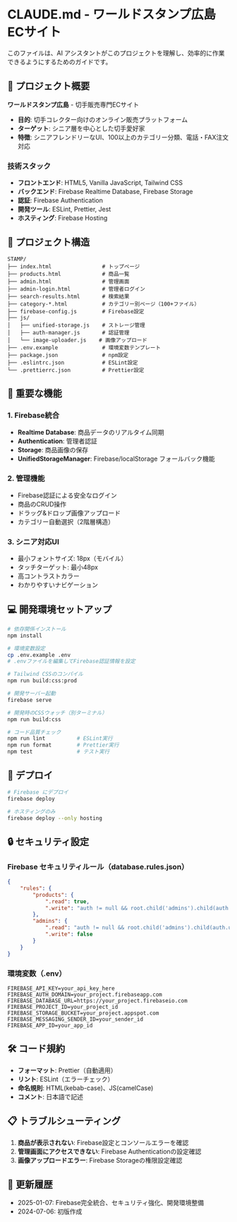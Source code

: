 # CLAUDE.md - ワールドスタンプ広島 ECサイト

このファイルは、AI アシスタントがこのプロジェクトを理解し、効率的に作業できるようにするためのガイドです。

## 🎯 プロジェクト概要

**ワールドスタンプ広島** - 切手販売専門ECサイト

- **目的**: 切手コレクター向けのオンライン販売プラットフォーム
- **ターゲット**: シニア層を中心とした切手愛好家
- **特徴**: シニアフレンドリーなUI、100以上のカテゴリー分類、電話・FAX注文対応

### 技術スタック

- **フロントエンド**: HTML5, Vanilla JavaScript, Tailwind CSS
- **バックエンド**: Firebase Realtime Database, Firebase Storage
- **認証**: Firebase Authentication
- **開発ツール**: ESLint, Prettier, Jest
- **ホスティング**: Firebase Hosting

## 📁 プロジェクト構造

```
STAMP/
├── index.html                # トップページ
├── products.html             # 商品一覧
├── admin.html                # 管理画面
├── admin-login.html          # 管理者ログイン
├── search-results.html       # 検索結果
├── category-*.html           # カテゴリー別ページ（100+ファイル）
├── firebase-config.js        # Firebase設定
├── js/
│   ├── unified-storage.js    # ストレージ管理
│   ├── auth-manager.js       # 認証管理
│   └── image-uploader.js    # 画像アップロード
├── .env.example              # 環境変数テンプレート
├── package.json              # npm設定
├── .eslintrc.json            # ESLint設定
└── .prettierrc.json          # Prettier設定
```

## 🔑 重要な機能

### 1. Firebase統合

- **Realtime Database**: 商品データのリアルタイム同期
- **Authentication**: 管理者認証
- **Storage**: 商品画像の保存
- **UnifiedStorageManager**: Firebase/localStorage フォールバック機能

### 2. 管理機能

- Firebase認証による安全なログイン
- 商品のCRUD操作
- ドラッグ&ドロップ画像アップロード
- カテゴリー自動選択（2階層構造）

### 3. シニア対応UI

- 最小フォントサイズ: 18px（モバイル）
- タッチターゲット: 最小48px
- 高コントラストカラー
- わかりやすいナビゲーション

## 💻 開発環境セットアップ

```bash
# 依存関係インストール
npm install

# 環境変数設定
cp .env.example .env
# .envファイルを編集してFirebase認証情報を設定

# Tailwind CSSのコンパイル
npm run build:css:prod

# 開発サーバー起動
firebase serve

# 開発時のCSSウォッチ（別ターミナル）
npm run build:css

# コード品質チェック
npm run lint          # ESLint実行
npm run format        # Prettier実行
npm test              # テスト実行
```

## 🚀 デプロイ

```bash
# Firebase にデプロイ
firebase deploy

# ホスティングのみ
firebase deploy --only hosting
```

## 🔒 セキュリティ設定

### Firebase セキュリティルール（database.rules.json）

```json
{
    "rules": {
        "products": {
            ".read": true,
            ".write": "auth != null && root.child('admins').child(auth.uid).val() === true"
        },
        "admins": {
            ".read": "auth != null && root.child('admins').child(auth.uid).val() === true",
            ".write": false
        }
    }
}
```

### 環境変数（.env）

```
FIREBASE_API_KEY=your_api_key_here
FIREBASE_AUTH_DOMAIN=your_project.firebaseapp.com
FIREBASE_DATABASE_URL=https://your_project.firebaseio.com
FIREBASE_PROJECT_ID=your_project_id
FIREBASE_STORAGE_BUCKET=your_project.appspot.com
FIREBASE_MESSAGING_SENDER_ID=your_sender_id
FIREBASE_APP_ID=your_app_id
```

## 🛠️ コード規約

- **フォーマット**: Prettier（自動適用）
- **リント**: ESLint（エラーチェック）
- **命名規則**: HTML(kebab-case)、JS(camelCase)
- **コメント**: 日本語で記述

## 📋 トラブルシューティング

1. **商品が表示されない**: Firebase設定とコンソールエラーを確認
2. **管理画面にアクセスできない**: Firebase Authenticationの設定確認
3. **画像アップロードエラー**: Firebase Storageの権限設定確認

## 📝 更新履歴

- 2025-01-07: Firebase完全統合、セキュリティ強化、開発環境整備
- 2024-07-06: 初版作成
